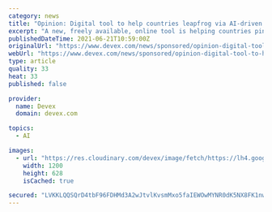 ```yaml
---
category: news
title: "Opinion: Digital tool to help countries leapfrog via AI-driven health solutions"
excerpt: "A new, freely available, online tool is helping countries pinpoint the areas they need to strengthen in order to realize the full potential of artificial intelligence in health."
publishedDateTime: 2021-06-21T10:59:00Z
originalUrl: "https://www.devex.com/news/sponsored/opinion-digital-tool-to-help-countries-leapfrog-via-ai-driven-health-solutions-100151"
webUrl: "https://www.devex.com/news/sponsored/opinion-digital-tool-to-help-countries-leapfrog-via-ai-driven-health-solutions-100151"
type: article
quality: 33
heat: 33
published: false

provider:
  name: Devex
  domain: devex.com

topics:
  - AI

images:
  - url: "https://res.cloudinary.com/devex/image/fetch/https://lh4.googleusercontent.com/EOJ0SWkSOPo8FZlq-YLdIWr8buRUYTlWkiPGfnjPQ3Uk3YgJ7VArlm94DWPMYqYV3GeawEk2nDkmV2OzAP-12KnpjpgAlLdiaCBpLQaZDUXnWuuX4P257FhU20OQjroRa78j4Eb7"
    width: 1200
    height: 628
    isCached: true

secured: "LVKKLQQSQrD4tbF96FDHMd3A2wJtvlKvsmMxo5faIEWOwMYNR0dK5NX8FK1nwaKmD9mcoiwAhVIp/dskoz8rvGpv68Xp2aVekFbOMcGKwwzYUwLAfj/sxX2luy7Y5IoKsNWeo/Hj/du+GKEUbic1kjJkXlO9Bo3J9g297bZGc+mIDq0xVz3rzEB92xt1D2nXHR6uYruaKhwh8LA52F3Qnn/T7sJWUWXRy3K74N5m04bUTQr/EoxapsSfGCdYU9AAlwsgAVSXwGWjw7AiCYhgsc9IkT5ZxWIi1+gAAMVYIvgmnWaexTvaZG7y8CiX1Mzua6hiib0LYZgCfWQ+JqIjmnROr1wWyVWdtxnwvaf0gWo=;9oWnST6hEUu95MS5gw1xSw=="
---
```


